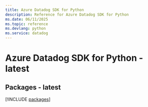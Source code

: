 ```yaml
---
title: Azure Datadog SDK for Python
description: Reference for Azure Datadog SDK for Python
ms.date: 06/11/2025
ms.topic: reference
ms.devlang: python
ms.service: datadog
---
```

# Azure Datadog SDK for Python - latest
## Packages - latest
[!INCLUDE [packages](datadog-index.md)]